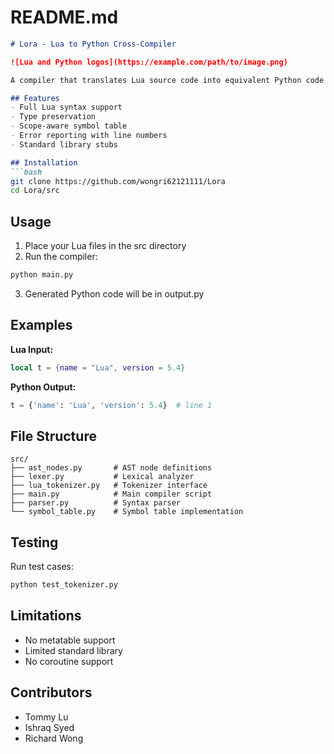 # README.md

```markdown
# Lora - Lua to Python Cross-Compiler

![Lua and Python logos](https://example.com/path/to/image.png)

A compiler that translates Lua source code into equivalent Python code while preserving functionality.

## Features
- Full Lua syntax support
- Type preservation
- Scope-aware symbol table
- Error reporting with line numbers
- Standard library stubs

## Installation
```bash
git clone https://github.com/wongri62121111/Lora
cd Lora/src
```

## Usage
1. Place your Lua files in the src directory
2. Run the compiler:
```bash
python main.py
```
3. Generated Python code will be in output.py

## Examples
**Lua Input:**
```lua
local t = {name = "Lua", version = 5.4}
```

**Python Output:**
```python
t = {'name': 'Lua', 'version': 5.4}  # line 1
```

## File Structure
```
src/
├── ast_nodes.py       # AST node definitions
├── lexer.py           # Lexical analyzer
├── lua_tokenizer.py   # Tokenizer interface
├── main.py            # Main compiler script
├── parser.py          # Syntax parser
└── symbol_table.py    # Symbol table implementation
```

## Testing
Run test cases:
```bash
python test_tokenizer.py
```

## Limitations
- No metatable support
- Limited standard library
- No coroutine support

## Contributors
- Tommy Lu
- Ishraq Syed
- Richard Wong
